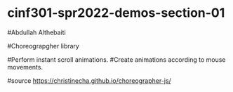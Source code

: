 # cinf301-spr2022-demos-section-01

#Abdullah Althebaiti 

#Choreograpgher library 

#Perform instant scroll animations.
#Create animations according to mouse movements.

#source https://christinecha.github.io/choreographer-js/